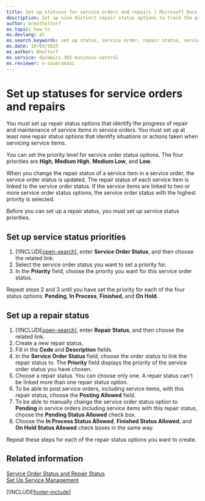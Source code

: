 ```yaml
---
title: Set up statuses for service orders and repairs | Microsoft Docs
description: Set up nine distinct repair status options to track the progress of service item repairs and maintenance in service orders.
author: brentholtorf
ms.topic: how-to
ms.devlang: al
ms.search.keywords: set up status, service order, repair status, service order status, repair status options, status options, service item status
ms.date: 10/03/2025
ms.author: bholtorf
ms.service: dynamics-365-business-central
ms.reviewer: v-soumramani
---
```


# Set up statuses for service orders and repairs

You must set up repair status options that identify the progress of repair and maintenance of service items in service orders. You must set up at least nine repair status options that identify situations or actions taken when servicing service items.  

You can set the priority level for service order status options. The four priorities are **High**, **Medium High**, **Medium Low**, and **Low**.  

When you change the repair status of a service item in a service order, the service order status is updated. The repair status of each service item is linked to the service order status. If the service items are linked to two or more service order status options, the service order status with the highest priority is selected.  

Before you can set up a repair status, you must set up service status priorities.

## Set up service status priorities

1. [!INCLUDE[open-search](includes/open-search.md)], enter **Service Order Status**, and then choose the related link.  
2. Select the service order status you want to set a priority for.  
3. In the **Priority** field, choose the priority you want for this service order status.  

Repeat steps 2 and 3 until you have set the priority for each of the four status options: **Pending**, **In Process**, **Finished**, and **On Hold**.  

## Set up a repair status

1. [!INCLUDE[open-search](includes/open-search.md)], enter **Repair Status**, and then choose the related link.
2. Create a new repair status.  
3. Fill in the **Code** and **Description** fields.  
4. In the **Service Order Status** field, choose the order status to link the repair status to. The **Priority** field displays the priority of the service order status you have chosen.  
5. Choose a repair status. You can choose only one. A repair status can't be linked more than one repair status option.  
6. To be able to post service orders, including service items, with this repair status, choose the **Posting Allowed** field.  
7. To be able to manually change the service order status option to **Pending** in service orders including service items with this repair status, choose the **Pending Status Allowed** check box.  
8. Choose the **In Process Status Allowed**, **Finished Status Allowed**, and **On Hold Status Allowed** check boxes in the same way.

Repeat these steps for each of the repair status options you want to create.

## Related information

[Service Order Status and Repair Status](service-service-order-status-and-repair-status.md)  
[Set Up Service Management](service-setup-service.md)  

[!INCLUDE[footer-include](includes/footer-banner.md)]
